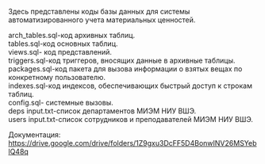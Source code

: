 Здесь представлены коды базы данных для системы автоматизированного учета материальных ценностей.  

arch_tables.sql-код архивных таблиц.  
tables.sql-код основных таблиц.  
views.sql- код представлений.  
triggers.sql-код триггеров, вносящих данные в архивные таблицы.  
packages.sql-код пакета для вызова информации о взятых вещах по конкретному пользователю.  
indexes.sql-код индексов, обеспечивающих быстрый доступ к строкам таблиц.  
config.sql- системные вызовы.  
deps input.txt-список департаментов МИЭМ НИУ ВШЭ.  
users input.txt-список сотрудников и преподавателей МИЭМ НИУ ВШЭ.  
  
Документация: https://drive.google.com/drive/folders/1Z9gxu3DcFF5D4BonwINV26MSYeblQ48q
